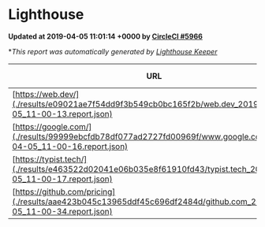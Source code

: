 
# Lighthouse

**Updated at 2019-04-05 11:01:14 +0000 by [CircleCI #5966](https://circleci.com/gh/ItinerisLtd/lighthouse-keeper-example/5966)**

**This report was automatically generated by [Lighthouse Keeper](https://github.com/itinerisltd/lighthouse-keeper)*

| URL | Performance | Accessibility | Best Practices | SEO | PWA | Updated At |
| --- | --- | --- | --- | --- | --- | --- |
| [https://web.dev/](./results/e09021ae7f54dd9f3b549cb0bc165f2b/web.dev_2019-04-05_11-00-13.report.json) | 0.96 | 0.93 | 1 | 0.96 | 1 | 2019-04-05T11:00:13.275Z |
| [https://google.com/](./results/99999ebcfdb78df077ad2727fd00969f/www.google.com_2019-04-05_11-00-16.report.json) | 0.95 | 0.71 | 0.93 | 0.8 | 0.58 | 2019-04-05T11:00:16.418Z |
| [https://typist.tech/](./results/e463522d02041e06b035e8f61910fd43/typist.tech_2019-04-05_11-00-17.report.json) | 1 |  |  |  |  | 2019-04-05T11:00:17.930Z |
| [https://github.com/pricing](./results/aae423b045c13965ddf45c696df2484d/github.com_2019-04-05_11-00-34.report.json) | 0.88 | 0.89 | 0.93 | 0.9 | 0.58 | 2019-04-05T11:00:34.589Z |
